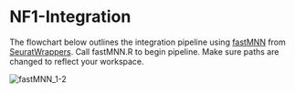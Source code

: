 # NF1-Integration

The flowchart below outlines the integration pipeline using [fastMNN](https://marionilab.github.io/FurtherMNN2018/theory/description.html) from [SeuratWrappers](http://htmlpreview.github.io/?https://github.com/satijalab/seurat-wrappers/blob/master/docs/fast_mnn.html). Call fastMNN.R to begin pipeline. Make sure paths are changed to reflect your workspace. 

![fastMNN_1-2](https://user-images.githubusercontent.com/28969387/137387054-095b2b38-2639-45fe-88c8-6c9b25264094.png)


